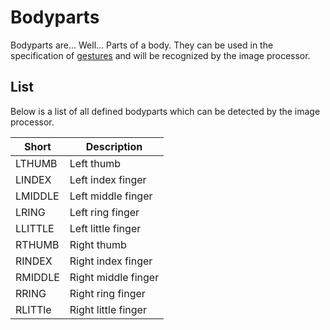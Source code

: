 # Bodyparts
Bodyparts are... Well... Parts of a body. They can be used in the specification of [gestures](GESTURES.md) and will be recognized by the image processor.

## List
Below is a list of all defined bodyparts which can be detected by the image processor.

| Short   | Description         |
| ------- | ------------------- |
| LTHUMB  | Left thumb          |
| LINDEX  | Left index finger   |
| LMIDDLE | Left middle finger  |
| LRING   | Left ring finger    |
| LLITTLE | Left little finger  |
| RTHUMB  | Right thumb         |
| RINDEX  | Right index finger  |
| RMIDDLE | Right middle finger |
| RRING   | Right ring finger   |
| RLITTle | Right little finger |